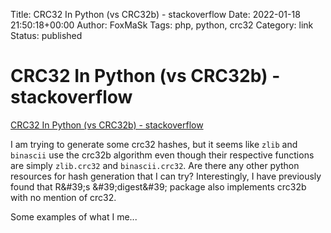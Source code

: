 Title: CRC32 In Python (vs CRC32b) - stackoverflow
Date: 2022-01-18 21:50:18+00:00
Author: FoxMaSk 
Tags: php, python, crc32
Category: link
Status: published





# CRC32 In Python (vs CRC32b) - stackoverflow

[CRC32 In Python (vs CRC32b) - stackoverflow](https://stackoverflow.com/questions/50842434/crc32-in-python-vs-crc32b/50843127#50843127)


I am trying to generate some crc32 hashes, but it seems like `zlib` and
`binascii` use the crc32b algorithm even though their respective
functions are simply `zlib.crc32` and `binascii.crc32`. Are there any
other python resources for hash generation that I can try?
Interestingly, I have previously found that R\&#39;s \&#39;digest\&#39; package also
implements crc32b with no mention of crc32.

Some examples of what I me...
